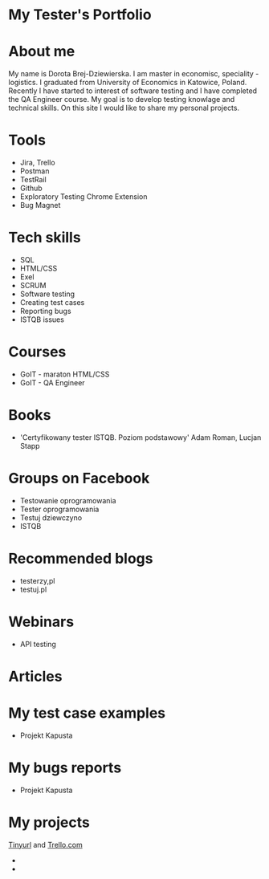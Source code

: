 # My Tester's Portfolio

# About me
My name is Dorota Brej-Dziewierska. I am master in economisc, speciality - logistics. I graduated from University of Economics in Katowice, Poland. Recently I have started to interest of software testing and I have completed the QA Engineer course. My goal is to develop testing knowlage and technical skills. On this site I would like to share my personal projects.

# Tools
* Jira, Trello
* Postman
* TestRail
* Github
* Exploratory Testing Chrome Extension
* Bug Magnet

# Tech skills
* SQL
* HTML/CSS
* Exel
* SCRUM
* Software testing
* Creating test cases
* Reporting bugs
* ISTQB issues

# Courses
* GoIT - maraton HTML/CSS
* GoIT - QA Engineer

# Books
* 'Certyfikowany tester ISTQB. Poziom podstawowy' Adam Roman, Lucjan Stapp 

# Groups on Facebook
* Testowanie oprogramowania
* Tester oprogramowania
* Testuj dziewczyno
* ISTQB

# Recommended blogs
* testerzy,pl
* testuj.pl

# Webinars
* API testing

# Articles

# My test case examples
* Projekt Kapusta

# My bugs reports
* Projekt Kapusta

# My projects
 [Tinyurl][Page in HTML] and [Trello.com][API Testing]
* [Page in HTML]: https://tinyurl.com/53tphehr/ "Tinyurl"
* [API Testing]: https://trello.com/invite/b/W6gYpimU/ATTIbdd79a873941deabbc3ba782419cb580A57DCF2D/praktyka-po-zmianie/ "Trello.com"
